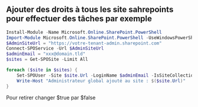 ## Ajouter des droits à tous les site sahrepoints pour effectuer des tâches par exemple

```powershell
Install-Module -Name Microsoft.Online.SharePoint.PowerShell
Import-Module Microsoft.Online.SharePoint.PowerShell -UseWindowsPowerShell
$AdminSiteUrl = "https://votre-tenant-admin.sharepoint.com"
Connect-SPOService -Url $AdminSiteUrl 
$adminEmail = "xxx@domain.tld"
$sites = Get-SPOSite -Limit All

foreach ($site in $sites) {
    Set-SPOUser -Site $site.Url -LoginName $adminEmail -IsSiteCollectionAdmin $true
    Write-Host "Administrateur global ajouté au site : $($site.Url)"
}
```

Pour retirer changer $true par $false
